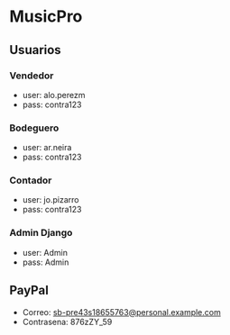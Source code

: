# MusicPro

## Usuarios
### Vendedor
- user: alo.perezm 
- pass: contra123

### Bodeguero
- user: ar.neira
- pass: contra123

### Contador
- user: jo.pizarro
- pass: contra123

### Admin Django
- user: Admin
- pass: Admin

## PayPal
- Correo: sb-pre43s18655763@personal.example.com
- Contrasena: 876zZY_59

